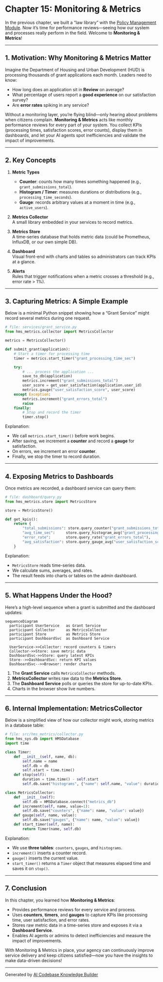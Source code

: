# Chapter 15: Monitoring & Metrics

In the previous chapter, we built a “law library” with the [Policy Management Module](14_policy_management_module_.md). Now it’s time for performance reviews—seeing how our system and processes really perform in the field. Welcome to **Monitoring & Metrics**!

---

## 1. Motivation: Why Monitoring & Metrics Matter

Imagine the Department of Housing and Urban Development (HUD) is processing thousands of grant applications each month. Leaders need to know:

- How long does an application sit in **Review** on average?  
- What percentage of users report a **good experience** on our satisfaction survey?  
- Are **error rates** spiking in any service?  

Without a monitoring layer, you’re flying blind—only hearing about problems when citizens complain. **Monitoring & Metrics** acts like monthly performance reviews for every part of your system. You collect KPIs (processing times, satisfaction scores, error counts), display them in dashboards, and let your AI agents spot inefficiencies and validate the impact of improvements.  

---

## 2. Key Concepts

1. **Metric Types**  
   - **Counter**: counts how many times something happened (e.g., `grant_submissions_total`).  
   - **Histogram / Timer**: measures durations or distributions (e.g., `processing_time_seconds`).  
   - **Gauge**: records arbitrary values at a moment in time (e.g., `active_users`).  

2. **Metrics Collector**  
   A small library embedded in your services to record metrics.  

3. **Metrics Store**  
   A time-series database that holds metric data (could be Prometheus, InfluxDB, or our own simple DB).  

4. **Dashboard**  
   Visual front-end with charts and tables so administrators can track KPIs at a glance.  

5. **Alerts**  
   Rules that trigger notifications when a metric crosses a threshold (e.g., error rate > 1%).

---

## 3. Capturing Metrics: A Simple Example

Below is a minimal Python snippet showing how a “Grant Service” might record several metrics during one request.  

```python
# file: services/grant_service.py
from hms_metrics.collector import MetricsCollector

metrics = MetricsCollector()

def submit_grant(application):
    # Start a timer for processing time
    timer = metrics.start_timer("grant_processing_time_sec")

    try:
        # ... process the application ...
        save_to_db(application)
        metrics.increment("grant_submissions_total")
        user_score = get_user_satisfaction(application.user_id)
        metrics.gauge("user_satisfaction_score", user_score)
    except Exception:
        metrics.increment("grant_errors_total")
        raise
    finally:
        # Stop and record the timer
        timer.stop()
```

Explanation:

- We call `metrics.start_timer()` before work begins.  
- After saving, we increment a **counter** and record a **gauge** for satisfaction.  
- On errors, we increment an error **counter**.  
- Finally, we stop the timer to record duration.

---

## 4. Exposing Metrics to Dashboards

Once metrics are recorded, a dashboard service can query them:

```python
# file: dashboard/query.py
from hms_metrics.store import MetricsStore

store = MetricsStore()

def get_kpis():
    return {
        "total_submissions": store.query_counter("grant_submissions_total"),
        "avg_time_sec":     store.query_histogram_avg("grant_processing_time_sec"),
        "error_rate":       store.query_rate("grant_errors_total"),
        "avg_satisfaction": store.query_gauge_avg("user_satisfaction_score")
    }
```

Explanation:

- `MetricsStore` reads time-series data.  
- We calculate sums, averages, and rates.  
- The result feeds into charts or tables on the admin dashboard.

---

## 5. What Happens Under the Hood?

Here’s a high-level sequence when a grant is submitted and the dashboard updates:

```mermaid
sequenceDiagram
  participant UserService   as Grant Service
  participant Collector     as MetricsCollector
  participant Store         as Metrics Store
  participant DashboardSvc  as Dashboard Service

  UserService->>Collector: record counters & timers
  Collector->>Store: save metric data
  DashboardSvc->>Store: query latest KPIs
  Store-->>DashboardSvc: return KPI values
  DashboardSvc-->>Browser: render charts
```

1. The **Grant Service** calls `MetricsCollector` methods.  
2. **MetricsCollector** writes raw data to the **Metrics Store**.  
3. The **Dashboard Service** polls or queries the store for up-to-date KPIs.  
4. Charts in the browser show live numbers.

---

## 6. Internal Implementation: MetricsCollector

Below is a simplified view of how our collector might work, storing metrics in a database table:

```python
# file: src/hms_metrics/collector.py
from hms_sys.db import HMSDatabase
import time

class Timer:
    def __init__(self, name, db):
        self.name = name
        self.db = db
        self.start = time.time()
    def stop(self):
        duration = time.time() - self.start
        self.db.save("histograms", {"name": self.name, "value": duration})

class MetricsCollector:
    def __init__(self):
        self.db = HMSDatabase.connect("metrics_db")
    def increment(self, name, value=1):
        self.db.save("counters", {"name": name, "value": value})
    def gauge(self, name, value):
        self.db.save("gauges", {"name": name, "value": value})
    def start_timer(self, name):
        return Timer(name, self.db)
```

Explanation:

- We use **three tables**: `counters`, `gauges`, and `histograms`.  
- `increment()` inserts a counter record.  
- `gauge()` inserts the current value.  
- `start_timer()` returns a `Timer` object that measures elapsed time and saves it on `stop()`.

---

## 7. Conclusion

In this chapter, you learned how **Monitoring & Metrics**:

- Provides performance reviews for every service and process.  
- Uses **counters**, **timers**, and **gauges** to capture KPIs like processing time, user satisfaction, and error rates.  
- Stores raw metric data in a time-series store and exposes it via a **Dashboard Service**.  
- Enables AI agents or admins to detect inefficiencies and measure the impact of improvements.  

With Monitoring & Metrics in place, your agency can continuously improve service delivery and keep citizens satisfied—now you have the insights to make data-driven decisions!

---

Generated by [AI Codebase Knowledge Builder](https://github.com/The-Pocket/Tutorial-Codebase-Knowledge)